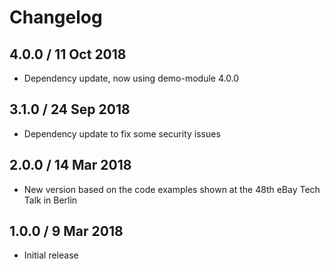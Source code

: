 # Changelog

## 4.0.0 / 11 Oct 2018

* Dependency update, now using demo-module 4.0.0

## 3.1.0 / 24 Sep 2018

* Dependency update to fix some security issues

## 2.0.0 / 14 Mar 2018

* New version based on the code examples shown at the 48th eBay Tech Talk in Berlin

## 1.0.0 / 9 Mar 2018

* Initial release 

